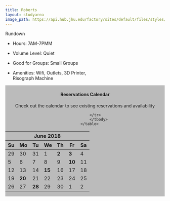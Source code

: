 ```yaml
---
title: Roberts
layout: studyarea
image_path: https://api.hub.jhu.edu/factory/sites/default/files/styles/landscape/public/blc-magazine.jpg?itok=oVygQsBt
---
```

   <div class="card" style="width: 18rem;">
  <div class="card-header text-center">
    Rundown
  </div>
  <ul class="list-group list-group-flush">
    <li class="list-group-item"><p class="text-center">Hours: 7AM-7PMM</p></li>
    <li class="list-group-item"><p class="text-center">Volume Level: Quiet</p></li>
      <li class="list-group-item"><p class="text-center">Good for Groups: Small Groups</p></li>
      <li class="list-group-item"><p class="text-center">Amenities: Wifi, Outlets, 3D Printer, Risograph Machine</p></li>
  </ul>
</div>

<div class="column" style="background-color:#bbb;">
<section>
		  <center>
               <h4 class="text-center">Reservations Calendar</h4>
        <p class="text-center">Check out the calendar to see existing reservations and availability</p>
    		<table class="table-condensed table-bordered table-striped text-center">
                <thead>
                    <tr>
                      <th colspan="9">
                        <span class="btn-group">
                            <a class="btn"><i class="icon-chevron-left"></i></a>
                        	<a class="btn active">June 2018</a>
                        	<a class="btn"><i class="icon-chevron-right"></i></a>
                        </span>
                      </th>
                    </tr>
                    <tr>
                        <th>Su</th>
                        <th>Mo</th>
                        <th>Tu</th>
                        <th>We</th>
                        <th>Th</th>
                        <th>Fr</th>
                        <th>Sa</th>
                    </tr>
                </thead>
                <tbody>
                    <tr>
                        <td class="muted">29</td>
                        <td class="muted">30</td>
                        <td class="muted">31</td>
                        <td>1</td>
                        <td class="btn-primary"><strong>2</strong></td>
                        <td class="btn-primary"><strong>3</strong></td>
                        <td>4</td>
                    </tr>
                    <tr>
                        <td>5</td>
                        <td>6</td>
                        <td>7</td>
                        <td>8</td>
                        <td>9</td>
                        <td class="btn-primary"><strong>10</strong></td>
                        <td>11</td>
                    </tr>
                    <tr>
                        <td>12</td>
                        <td>13</td>
                        <td>14</td>
                        <td class="btn-primary"><strong>15</strong></td>
                        <td>16</td>
                        <td>17</td>
                        <td>18</td>
                    </tr>
                    <tr>
                        <td>19</td>
                        <td class="btn-primary"><strong>20</strong></td>
                        <td>21</td>
                        <td>22</td>
                        <td>23</td>
                        <td>24</td>
                        <td>25</td>
                    </tr>
                    <tr>
                        <td>26</td>
                        <td>27</td>
                        <td class="btn-primary"><strong>28</strong></td>
                        <td>29</td>
                        <td>30</td>
                        <td class="muted">1</td>
                        <td class="muted">2</td>
			    
		     </tr>
                </tbody>
            </table>    
</center>			
</section>

  </div>
